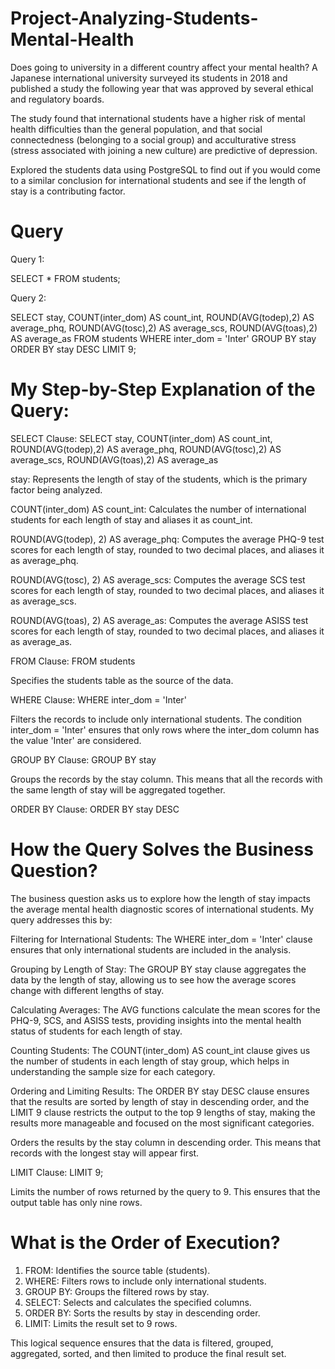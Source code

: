 # Project-Analyzing-Students-Mental-Health
Does going to university in a different country affect your mental health? A Japanese international university surveyed its students in 2018 and published a study the following year that was approved by several ethical and regulatory boards.

The study found that international students have a higher risk of mental health difficulties than the general population, and that social connectedness (belonging to a social group) and acculturative stress (stress associated with joining a new culture) are predictive of depression.

Explored the students data using PostgreSQL to find out if you would come to a similar conclusion for international students and see if the length of stay is a contributing factor.

# Query

Query 1:

SELECT * 
FROM students;

Query 2:

SELECT stay, COUNT(inter_dom) AS count_int, ROUND(AVG(todep),2) AS average_phq, ROUND(AVG(tosc),2) AS average_scs, ROUND(AVG(toas),2) AS average_as
FROM students
WHERE inter_dom = 'Inter'
GROUP BY stay
ORDER BY stay DESC
LIMIT 9;

# My Step-by-Step Explanation of the Query:

SELECT Clause:
SELECT stay, COUNT(inter_dom) AS count_int, ROUND(AVG(todep),2) AS average_phq, ROUND(AVG(tosc),2) AS average_scs, ROUND(AVG(toas),2) AS average_as

stay: Represents the length of stay of the students, which is the primary factor being analyzed.

COUNT(inter_dom) AS count_int: Calculates the number of international students for each length of stay and aliases it as count_int.

ROUND(AVG(todep), 2) AS average_phq: Computes the average PHQ-9 test scores for each length of stay, rounded to two decimal places, and aliases it as average_phq.

ROUND(AVG(tosc), 2) AS average_scs: Computes the average SCS test scores for each length of stay, rounded to two decimal places, and aliases it as average_scs.

ROUND(AVG(toas), 2) AS average_as: Computes the average ASISS test scores for each length of stay, rounded to two decimal places, and aliases it as average_as.

FROM Clause:
FROM students

Specifies the students table as the source of the data.

WHERE Clause:
WHERE inter_dom = 'Inter'

Filters the records to include only international students. The condition inter_dom = 'Inter' ensures that only rows where the inter_dom column has the value 'Inter' are considered.

GROUP BY Clause:
GROUP BY stay

Groups the records by the stay column. This means that all the records with the same length of stay will be aggregated together.

ORDER BY Clause:
ORDER BY stay DESC

# How the Query Solves the Business Question?

The business question asks us to explore how the length of stay impacts the average mental health diagnostic scores of international students. My query addresses this by:

Filtering for International Students: The WHERE inter_dom = 'Inter' clause ensures that only international students are included in the analysis.

Grouping by Length of Stay: The GROUP BY stay clause aggregates the data by the length of stay, allowing us to see how the average scores change with different lengths of stay.

Calculating Averages: The AVG functions calculate the mean scores for the PHQ-9, SCS, and ASISS tests, providing insights into the mental health status of students for each length of stay.

Counting Students: The COUNT(inter_dom) AS count_int clause gives us the number of students in each length of stay group, which helps in understanding the sample size for each category.

Ordering and Limiting Results: The ORDER BY stay DESC clause ensures that the results are sorted by length of stay in descending order, and the LIMIT 9 clause restricts the output to the top 9 lengths of stay, making the results more manageable and focused on the most significant categories.

Orders the results by the stay column in descending order. This means that records with the longest stay will appear first.

LIMIT Clause:
LIMIT 9;

Limits the number of rows returned by the query to 9. This ensures that the output table has only nine rows.

# What is the Order of Execution?

1. FROM: Identifies the source table (students).
2. WHERE: Filters rows to include only international students.
3. GROUP BY: Groups the filtered rows by stay.
4. SELECT: Selects and calculates the specified columns.
5. ORDER BY: Sorts the results by stay in descending order.
6. LIMIT: Limits the result set to 9 rows.

This logical sequence ensures that the data is filtered, grouped, aggregated, sorted, and then limited to produce the final result set.
